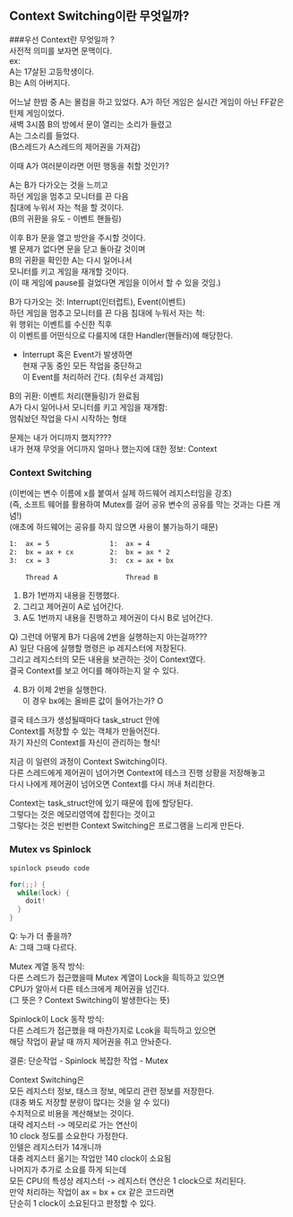 ## Context Switching이란 무엇일까?
###우선 Context란 무엇일까 ?  
사전적 의미를 보자면 문맥이다.  
ex:  
A는 17살된 고등학생이다.  
B는 A의 아버지다.  
  
어느날 한밤 중 A는 몰컴을 하고 있었다.
A가 하던 게임은 실시간 게임이 아닌 FF같은 턴제 게임이었다.  
새벽 3시쯤 B의 방에서 문이 열리는 소리가 들렸고  
A는 그소리를 들었다.  
(B스레드가 A스레드의 제어권을 가져감)  

이때 A가 여러분이라면 어떤 행동을 취할 것인가?  
  
A는 B가 다가오는 것을 느끼고  
하던 게임을 멈추고 모니터를 끈 다음  
침대에 누워서 자는 척을 할 것이다.  
(B의 귀환을 유도 - 이벤트 핸들링)  

이후 B가 문을 열고 방안을 주시할 것이다.  
별 문제가 없다면 문을 닫고 돌아갈 것이며  
B의 귀환을 확인한 A는 다시 일어나서  
모니터를 키고 게임을 재개할 것이다.  
(이 때 게임에 pause를 걸었다면 게임을 이어서 할 수 있을 것임.)  

B가 다가오는 것: Interrupt(인터럽트), Event(이벤트)  
하던 게임을 멈추고 모니터를 끈 다음 침대에 누워서 자는 척:  
위 행위는 이벤트를 수신한 직후  
이 이벤트를 어떤식으로 다룰지에 대한 Handler(핸들러)에 해당한다.  

* Interrupt 혹은 Event가 발생하면  
현재 구동 중인 모든 작업을 중단하고  
  이 Event를 처리하러 간다. (최우선 과제임)  
  
B의 귀환: 이벤트 처리(핸들링)가 완료됨  
A가 다시 일어나서 모니터를 키고 게임을 재개함:  
멈춰놨던 작업을 다시 시작하는 형태  
  
문제는 내가 어디까지 했지????  
내가 현재 무엇을 어디까지 얼마나 했는지에 대한 정보: Context  
  

### Context Switching
(이번에는 변수 이름에 x를 붙여서 실제 하드웨어 레지스터임을 강조)  
(즉, 소프트 웨어를 활용하여 Mutex를 걸어 공유 변수의 공유를 막는 것과는 다른 개념!)  
(애초에 하드웨어는 공유를 하지 않으면 사용이 불가능하기 때문)  

```txt
1:  ax = 5               1:  ax = 4
2:  bx = ax + cx         2:  bx = ax * 2
3:  cx = 3               3:  cx = ax + bx
     
    Thread A                 Thread B
```
1) B가 1번까지 내용을 진행했다.
2) 그리고 제어권이 A로 넘어간다.
3) A도 1번까지 내용을 진행하고 제어권이 다시 B로 넘어간다.

Q) 그런데 어떻게 B가 다음에 2번을 실행하는지 아는걸까???  
A) 일단 다음에 실행할 명령은 ip 레지스터에 저장된다.  
 그리고 레지스터의 모든 내용을 보관하는 것이 Context였다.  
 결국 Context를 보고 어디를 해야하는지 알 수 있다.  
  
4) B가 이제 2번을 실행한다.  
이 경우 bx에는 올바른 값이 들어가는가? O  
   
결국 테스크가 생성될때마다 task_struct 안에  
Context를 저장할 수 있는 객체가 만들어진다.  
자기 자신의 Context를 자신이 관리하는 형식!  
  
지금 이 일련의 과정이 Context Switching이다.  
다른 스레드에게 제어권이 넘어가면 Context에 테스크 진행 상황을 저장해놓고  
다시 나에게 제어권이 넘어오면 Context를 다시 꺼내 처리한다.  
  
Context는 task_struct안에 있기 때문에 힙에 할당된다.  
그렇다는 것은 메모리영역에 잡힌다는 것이고  
그렇다는 것은 빈번한 Context Switching은 프로그램을 느리게 만든다.  
  
### Mutex vs Spinlock
``` java
spinlock pseudo code

for(;;) {
  while(lock) {
    doit!
  }
}
```

Q: 누가 더 좋을까?  
A: 그때 그때 다르다.  
  
Mutex 계열 동작 방식:  
다른 스레드가 접근했을때 Mutex 계열이 Lock을 흭득하고 있으면  
CPU가 알아서 다른 테스크에게 제어권을 넘긴다.  
(그 뜻은 ? Context Switching이 발생한다는 뜻)  
  
Spinlock이 Lock 동작 방식:  
다른 스레드가 접근했을 때 마찬가지로 Lcok을 흭득하고 있으면  
해당 작업이 끝날 때 까지 제어권을 쥐고 안놔준다.  
  
결론: 단순작업 - Spinlock 복잡한 작업 - Mutex  

Context Switching은  
모든 레지스터 정보, 태스크 정보, 메모리 관련 정보를 저장한다.  
(대충 봐도 저장할 분량이 많다는 것을 알 수 있다)  
수치적으로 비용을 계산해보는 것이다.  
대략 레지스터 -> 메모리로 가는 연산이  
10 clock 정도를 소요한다 가정한다.  
인텔은 레지스터가 14개니까  
대충 레지스터 옮기는 작업만 140 clock이 소요됨  
나머지가 추가로 소요를 하게 되는데  
모든 CPU의 특성상 레지스터 -> 레지스터 연산은 1 clock으로 처리된다.  
만약 처리하는 작업이 ax = bx + cx 같은 코드라면  
단순히 1 clock이 소요된다고 판정할 수 있다.  
